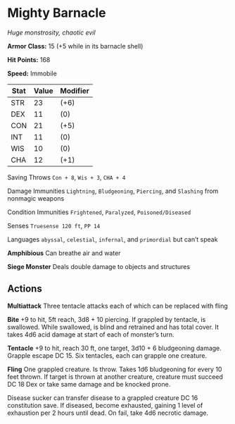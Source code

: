 # Mighty Barnacle

*Huge monstrosity, chaotic evil*

**Armor Class:** 15 (+5 while in its barnacle shell)

**Hit Points:** 168

**Speed:** Immobile

|Stat|Value|Modifier|
|---|----|---|
|STR| 23 |(+6)|
|DEX| 11 |(0)|
|CON| 21 |(+5)|
|INT| 11 |(0)
|WIS| 10 |(0)
|CHA| 12 |(+1)

Saving Throws `Con + 8`, `Wis + 3`, `CHA + 4`

Damage Immunities `Lightning`, `Bludgeoning`, `Piercing`, and `Slashing` from nonmagic weapons

Condition Immunities `Frightened`, `Paralyzed`, `Poisoned/Diseased`

Senses `Truesense 120 ft`, `PP 14`

Languages `abyssal`, `celestial`, `infernal`, and `primordial` but can’t speak

**Amphibious** Can breathe air and water

**Siege Monster**  Deals double damage to objects and structures

## Actions

**Multiattack** Three tentacle attacks each of which can be replaced with fling

**Bite**  +9 to hit, 5ft reach, 3d8 + 10 piercing. If grappled by tentacle, is swallowed. While swallowed, is blind and retrained and has total cover. It takes 4d6 acid damage at start of each of monster’s turn.

**Tentacle** +9 to hit, reach 30 ft, one target, 3d10 + 6 bludgeoning damage. Grapple escape DC 15. Six tentacles, each can grapple one creature.

**Fling** One grappled creature. Is throw. Takes 1d6 bludgeoning for every 10 feet thrown. If target is thrown at another creature, creature must succeed DC 18 Dex or take same damage and be knocked prone.

Disease sucker can transfer disease to a grappled creature DC 16 constitution save. If diseased, become exhausted, gaining 1 level of exhaustion per 2 hours until dead. On fail, take 4d6 necrotic damage.
